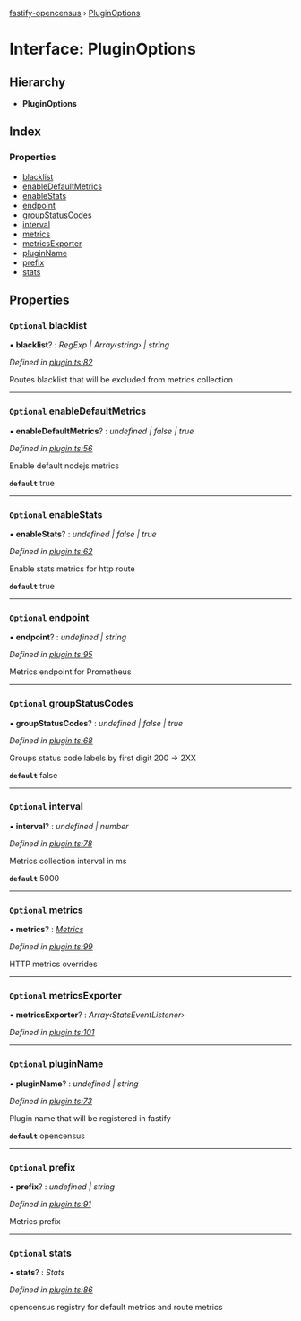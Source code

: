 [fastify-opencensus](../README.md) › [PluginOptions](pluginoptions.md)

# Interface: PluginOptions

## Hierarchy

- **PluginOptions**

## Index

### Properties

- [blacklist](pluginoptions.md#optional-blacklist)
- [enableDefaultMetrics](pluginoptions.md#optional-enabledefaultmetrics)
- [enableStats](pluginoptions.md#optional-enablestats)
- [endpoint](pluginoptions.md#optional-endpoint)
- [groupStatusCodes](pluginoptions.md#optional-groupstatuscodes)
- [interval](pluginoptions.md#optional-interval)
- [metrics](pluginoptions.md#optional-metrics)
- [metricsExporter](pluginoptions.md#optional-metricsexporter)
- [pluginName](pluginoptions.md#optional-pluginname)
- [prefix](pluginoptions.md#optional-prefix)
- [stats](pluginoptions.md#optional-stats)

## Properties

### `Optional` blacklist

• **blacklist**? : _RegExp | Array‹string› | string_

_Defined in [plugin.ts:82](https://github.com/rhaymo/fastify-opencensus/blob/a41dab0/src/plugin.ts#L82)_

Routes blacklist that will be excluded from metrics collection

---

### `Optional` enableDefaultMetrics

• **enableDefaultMetrics**? : _undefined | false | true_

_Defined in [plugin.ts:56](https://github.com/rhaymo/fastify-opencensus/blob/a41dab0/src/plugin.ts#L56)_

Enable default nodejs metrics

**`default`** true

---

### `Optional` enableStats

• **enableStats**? : _undefined | false | true_

_Defined in [plugin.ts:62](https://github.com/rhaymo/fastify-opencensus/blob/a41dab0/src/plugin.ts#L62)_

Enable stats metrics for http route

**`default`** true

---

### `Optional` endpoint

• **endpoint**? : _undefined | string_

_Defined in [plugin.ts:95](https://github.com/rhaymo/fastify-opencensus/blob/a41dab0/src/plugin.ts#L95)_

Metrics endpoint for Prometheus

---

### `Optional` groupStatusCodes

• **groupStatusCodes**? : _undefined | false | true_

_Defined in [plugin.ts:68](https://github.com/rhaymo/fastify-opencensus/blob/a41dab0/src/plugin.ts#L68)_

Groups status code labels by first digit 200 -> 2XX

**`default`** false

---

### `Optional` interval

• **interval**? : _undefined | number_

_Defined in [plugin.ts:78](https://github.com/rhaymo/fastify-opencensus/blob/a41dab0/src/plugin.ts#L78)_

Metrics collection interval in ms

**`default`** 5000

---

### `Optional` metrics

• **metrics**? : _[Metrics](metrics.md)_

_Defined in [plugin.ts:99](https://github.com/rhaymo/fastify-opencensus/blob/a41dab0/src/plugin.ts#L99)_

HTTP metrics overrides

---

### `Optional` metricsExporter

• **metricsExporter**? : _Array‹StatsEventListener›_

_Defined in [plugin.ts:101](https://github.com/rhaymo/fastify-opencensus/blob/a41dab0/src/plugin.ts#L101)_

---

### `Optional` pluginName

• **pluginName**? : _undefined | string_

_Defined in [plugin.ts:73](https://github.com/rhaymo/fastify-opencensus/blob/a41dab0/src/plugin.ts#L73)_

Plugin name that will be registered in fastify

**`default`** opencensus

---

### `Optional` prefix

• **prefix**? : _undefined | string_

_Defined in [plugin.ts:91](https://github.com/rhaymo/fastify-opencensus/blob/a41dab0/src/plugin.ts#L91)_

Metrics prefix

---

### `Optional` stats

• **stats**? : _Stats_

_Defined in [plugin.ts:86](https://github.com/rhaymo/fastify-opencensus/blob/a41dab0/src/plugin.ts#L86)_

opencensus registry for default metrics and route metrics
